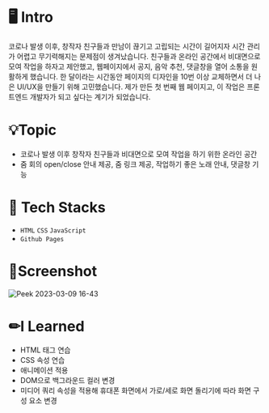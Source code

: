 # 🖥 Intro

코로나 발생 이후, 창작자 친구들과 만남이 끊기고 고립되는 시간이 길어지자 시간 관리가 어렵고 무기력해지는 문제점이 생겨났습니다. 친구들과 온라인 공간에서 비대면으로 모여 작업을 하자고 제안했고, 웹페이지에서 공지, 음악 추천, 댓글창을 열어 소통을 원활하게 했습니다. 한 달이라는 시간동안 페이지의 디자인을 10번 이상 교체하면서 더 나은 UI/UX을 만들기 위해 고민했습니다. 제가 만든 첫 번째 웹 페이지고, 이 작업은 프론트엔드 개발자가 되고 싶다는 계기가 되었습니다.

# 💡Topic

- 코로나 발생 이후 창작자 친구들과 비대면으로 모여 작업을 하기 위한 온라인 공간
- 줌 회의 open/close 안내 제공, 줌 링크 제공, 작업하기 좋은 노래 안내, 댓글창 기능

# 🧰 Tech Stacks

- `HTML` `CSS` `JavaScript`
- `Github Pages`

# 📸Screenshot

![Peek 2023-03-09 16-43](https://user-images.githubusercontent.com/86139013/223958999-d3284467-5354-4543-88a2-d4481438b8a5.gif)


# ✏I Learned

- HTML 태그 연습
- CSS 속성 연습
- 애니메이션 적용
- DOM으로 백그라운드 컬러 변경
- 미디어 쿼리 속성을 적용해 휴대폰 화면에서 가로/세로 화면 돌리기에 따라 화면 구성 요소 변경
